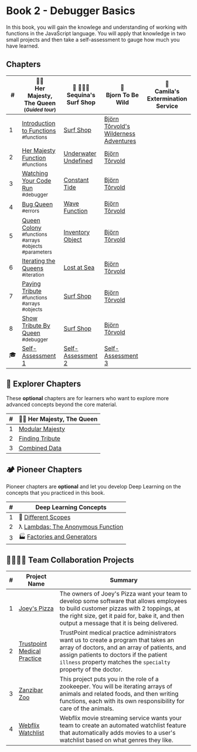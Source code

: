# Book 2 - Debugger Basics

In this book, you will gain the knowlege and understanding of working with functions in the JavaScript language. You will apply that knowledge in two small projects and then take a self-assessment to gauge how much you have learned.

## Chapters

| #   | 👸🏽 <br/> Her Majesty, The Queen <br/><sub>(_Guided tour_)</sub> | 🌊 🏄🏾‍♂️ <br/> Sequina's Surf Shop | 🐻 <br/> Bjorn To Be Wild | 🐜 <br/>Camila's Extermination Service |
| --- | --- | --- | --- | --- |
| 1   | [Introduction to Functions](./chapters/QUEEN_INTRO.md) <br/> <sub style="font-size:0.85rem;">#functions</sub> | [Surf Shop](./chapters/SURF_INTRO.md) | [Björn Tôrvold's Wilderness Adventures](./chapters/BJORN_INTRO.md) |  |
| 2 | [Her Majesty Function](./chapters/QUEEN_HAIL.md) <br/> <sub style="font-size:0.85rem;">#functions</sub> | [Underwater Undefined](./chapters/SURF_UNDEFINED.md) | [Björn Tôrvold](./chapters/BJORN_INTRO.md) |  |
| 3 | [Watching Your Code Run](./chapters/QUEEN_DEBUGGER.md) <br/> <sub style="font-size:0.85rem;">#debugger</sub> | [Constant Tide](./chapters/SURF_CONST.md) | [Björn Tôrvold](./chapters/BJORN_INTRO.md)|  |
| 4 | [Bug Queen](./chapters/QUEEN_ERRORS.md) <br/> <sub style="font-size:0.85rem;">#errors</sub> | [Wave Function](./chapters/SURF_NOT_A_FUNCTION.md) | [Björn Tôrvold](./chapters/BJORN_INTRO.md)|  |
| 5 | [Queen Colony](./chapters/QUEEN_COLLECTION.md) <br/> <sub style="font-size:0.85rem;">#functions #arrays #objects #parameters</sub> | [Inventory Object](./chapters/SURF_OBJECT.md) | [Björn Tôrvold](./chapters/BJORN_INTRO.md) |  |
| 6 | [Iterating the Queens](./chapters/QUEEN_ITERATION.md) <br/> <sub style="font-size:0.85rem;">#iteration</sub> | [Lost at Sea](./chapters/SURF_ARRAY_PROPERTIES.md) | [Björn Tôrvold](./chapters/BJORN_INTRO.md) |  |
| 7 | [Paying Tribute](./chapters/QUEEN_TRIBUTE.md) <br/> <sub style="font-size:0.85rem;">#functions #arrays #objects</sub> | [Surf Shop](./chapters/SURF_INTRO.md) | [Björn Tôrvold](./chapters/BJORN_INTRO.md) |
| 8 | [Show Tribute By Queen](./chapters/QUEEN_QUEEN_TRIBUTE.md) <br/> <sub style="font-size:0.85rem;">#debugger</sub> | [Surf Shop](./chapters/SURF_INTRO.md) | [Björn Tôrvold](./chapters/BJORN_INTRO.md) |  |
| 🎓 | [Self-Assessment 1](./chapters/DEBUGGER_ASSESSMENT.md)  | [Self-Assessment 2](./chapters/DEBUGGER_ASSESSMENT.md) | [Self-Assessment 3](./chapters/DEBUGGER_ASSESSMENT.md) |  |

## 🧭 Explorer Chapters

These **optional** chapters are for learners who want to explore more advanced concepts beyond the core material.

| # | 👸🏽 Her Majesty, The Queen |
|--|--|
| 1 | [Modular Majesty](./chapters/QUEEN_EC_MODULAR.md) |
| 2 | [Finding Tribute](./chapters/QUEEN_EC_ARRAY_FIND.md) |
| 3 | [Combined Data](./chapters/QUEEN_EC_DATABASE.md) |


## 🏕 Pioneer Chapters

Pioneer chapters are **optional** and let you develop Deep Learning on the concepts that you practiced in this book.

| #   | Deep Learning Concepts |
| --- | ---------------------- |
| 1   | 🔭 [Different Scopes](./chapters/JS_SCOPE.md)                  |
| 2   | ƛ [Lambdas: The Anonymous Function](./chapters/FUNCTIONS_LAMBDA.md) |
| 3   | 🏭 [Factories and Generators](./chapters/FACTORY_GENERATOR.md)      |

## 👩‍👩‍👧‍👦 Team Collaboration Projects

| #   | Project Name | Summary |
| --- | ------------ | ------- |
| 1   | [Joey's Pizza](https://codesandbox.io/s/joeys-pizza-book-2-uckguz)  | The owners of Joey's Pizza want your team to develop some software that allows employees to build customer pizzas with 2 toppings, at the right size, get it paid for, bake it, and then output a message that it is being delivered. |
| 2   | [Trustpoint Medical Practice](https://codesandbox.io/s/trustpoint-medical-practice-book-2-zgs0iy) | TrustPoint medical practice administrators want us to create a program that takes an array of doctors, and an array of patients, and assign patients to doctors if the patient `illness` property matches the `specialty` property of the doctor. |
| 3   | [Zanzibar Zoo](https://codesandbox.io/s/book-2-zanzibar-zoo-syq2ny)  | This project puts you in the role of a zookeeper. You will be iterating arrays of animals and related foods, and then writing functions, each with its own responsibility for care of the animals. |
| 4   | [Webflix Watchlist](https://codesandbox.io/s/webflix-watchlist-uwclyt)  | Webflix movie streaming service wants your team to create an automated watchlist feature that automatically adds movies to a user's watchlist based on what genres they like. |
